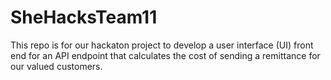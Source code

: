 # SheHacksTeam11
This repo is for our hackaton project to develop a user interface (UI) front end for an API endpoint that calculates the cost of sending a remittance for our valued customers.
